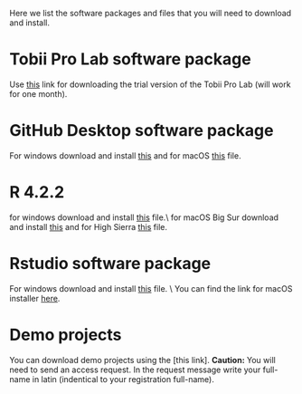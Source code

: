 Here we list the software packages and files that you will need to download and install.
# Tobii Pro Lab software package
Use [this](https://s3.amazonaws.com/lynx.tobii/TobiiProLab_1.181.37603_x64.exe) link for downloading the trial version of the Tobii Pro Lab (will work for one month).

# GitHub Desktop software package
For windows download and install [this](https://central.github.com/deployments/desktop/desktop/latest/win32) and for macOS [this](https://central.github.com/deployments/desktop/desktop/latest/darwin) file.

# R 4.2.2 
for windows download and install [this](https://cran.rstudio.com/bin/windows/base/R-4.2.2-win.exe) file.\\
for macOS Big Sur download and install [this](https://cran.rstudio.com/bin/macosx/big-sur-arm64/base/R-4.2.2-arm64.pkg) and for High Sierra [this](https://cran.rstudio.com/bin/macosx/base/R-4.2.2.pkg) file.

# Rstudio software package 
For windows download and install [this](https://download1.rstudio.org/electron/windows/RStudio-2022.12.0-353.exe) file. \\
You can find the link for macOS installer [here](https://posit.co/download/rstudio-desktop/). 

# Demo projects
You can download demo projects using the [this link]. 
**Caution:** You will need to send an access request. In the request message write your full-name in latin (indentical to your registration full-name). 
